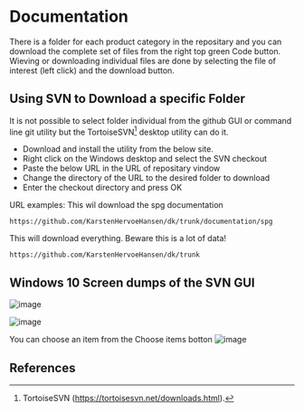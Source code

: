 # Documentation
There is a folder for each product category in the repositary and you can download the complete set of files from the right top green Code button.
Wieving or downloading individual files are done by selecting the file of interest (left click) and the download button.
## Using SVN to Download a specific Folder
It is not possible to select folder individual from the github GUI or command line git utility but the TortoiseSVN[^svn] desktop utility can do it.
* Download and install the utility from the below site.
* Right click on the Windows desktop and select the SVN checkout
* Paste the below URL in the URL of repositary vindow
* Change the directory of the URL to the desired folder to download
* Enter the checkout directory and press OK

URL examples:
This wil download the spg documentation
```
https://github.com/KarstenHervoeHansen/dk/trunk/documentation/spg
```
This will download everything. Beware this is a lot of data!
```
https://github.com/KarstenHervoeHansen/dk/trunk
```
## Windows 10 Screen dumps of the SVN GUI
![image](https://user-images.githubusercontent.com/97158843/148644145-a9493899-a530-44f7-aef1-690ed3193dce.png)

![image](https://user-images.githubusercontent.com/97158843/148777334-8f05ef0d-5033-44ab-a789-ac42c0a7eab3.png)

You can choose an item from the Choose items botton
![image](https://user-images.githubusercontent.com/97158843/148777658-c76b5d3a-aba9-48ad-9435-90127e5f241e.png)


## References
[^svn]: TortoiseSVN (https://tortoisesvn.net/downloads.html).

